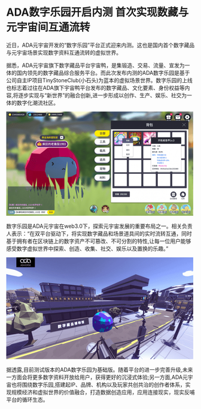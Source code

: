 # ADA数字乐园开启内测 首次实现数藏与元宇宙间互通流转


近日，ADA元宇宙开发的“数字乐园”平台正式迎来内测。这也是国内首个数字藏品与元宇宙场景实现数字资料互通流转的虚拟世界。

据悉，ADA元宇宙旗下数字藏品平台宇宙鸭，是集锻造、交易、流量、宣发为一体的国内领先的数字藏品综合服务平台。而此次发布内测的ADA数字乐园是基于公司自主IP项目TinyStoneClub(小石头)为蓝本的虚拟场景世界。数字乐园的上线也标志着过往在ADA旗下宇宙鸭平台发布的数字藏品、文化要素、身份权益等内容,将逐步实现与“新世界”的融合创新,进一步形成以创作、生产、娱乐、社交为一体的数字化潮流社区。

![配图](6411.png)

数字乐园是ADA元宇宙在web3.0下，探索元宇宙发展的重要布局之一。相关负责人表示：“在双平台驱动下，将实现数字藏品和场景道具间的实时流转互通，同时基于拥有者在区块链上的数字资产不可篡改、不可分割的特性,让每一位用户能够感受数字虚拟世界中探索、创造、收集、社交、娱乐以及置换的乐趣。”

![配图](6412.png)

据透露,目前测试版本的ADA数字乐园为基础版。随着平台的进一步完善升级,未来一方面会将更多数字资料开放给用户，获得更好的沉浸式体验;另一方面,ADA元宇宙也将围绕数字乐园,搭建起IP、品牌、机构以及玩家共创共治的创作者体系，实现规模经济和虚拟世界的价值融合，打造数据创造应用，应用连接现实，现实反哺平台的循环生态。
